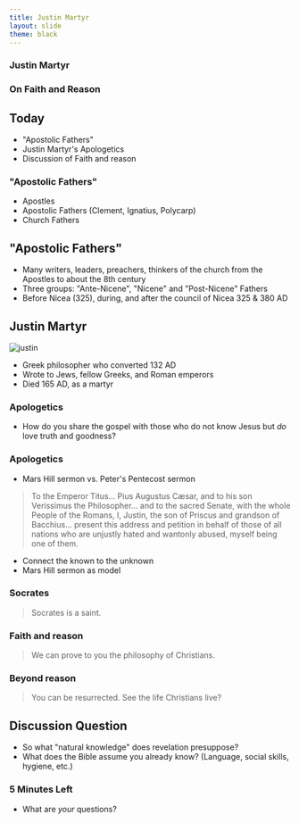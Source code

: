 ```yaml
---
title: Justin Martyr
layout: slide
theme: black
---
```


<section data-background="http://www.keithbuhler.com/images/background-morality.svg"><!--Intro begin-->
<section data-background="https://745515a37222097b0902-74ef300a2b2b2d9e236c9459912aaf20.ssl.cf2.rackcdn.com/fe4b0820da4077b54ee4de5f6d2abcd9.jpeg" data-markdown><!--Intro Splash begin-->



# Justin Martyr
### On Faith and Reason

</section> <!--Intro Splash end-->
<section data-markdown>  <!--Overview Begin-->


## Today 

- "Apostolic Fathers"
- Justin Martyr's Apologetics
- Discussion of Faith and reason


</section><!--Overview end-->
<section data-background="https://pursuingveritasdotcom.files.wordpress.com/2014/08/apostolic-fathers.jpeg" data-markdown>
  

# "Apostolic Fathers"

- Apostles 
- Apostolic Fathers (Clement, Ignatius, Polycarp)
- Church Fathers 

</section><section data-markdown>

## "Apostolic Fathers"

- Many writers, leaders, preachers, thinkers of the church from the Apostles to about the 8th century
- Three groups: "Ante-Nicene", "Nicene" and "Post-Nicene" Fathers
- Before Nicea (325), during, and after the council of Nicea 325 & 380 AD

</section>  <!--Apostolic Fathers-->
<section data-markdown><!--Justin Martyr's _Apology_ Begin-->

## Justin Martyr

![justin](https://blogs.ancientfaith.com/onbehalfofall/wp-content/uploads/sites/17/2014/06/justinmartyronlxx.jpg)

- Greek philosopher who converted 132 AD
- Wrote to Jews, fellow Greeks, and Roman emperors
- Died 165 AD, as a martyr


</section><section data-markdown>

### Apologetics

- How do you share the gospel with those who do not know Jesus but _do_ love truth and goodness?

</section><section data-markdown>

### Apologetics

- Mars Hill sermon vs. Peter's Pentecost sermon

</section><section data-markdown>


>To the Emperor Titus... Pius Augustus Cæsar, and to his son Verissimus the Philosopher... and to the sacred Senate, with the whole People of the Romans, I, Justin, the son of Priscus and grandson of Bacchius... present this address and petition in behalf of those of all nations who are unjustly hated and wantonly abused, myself being one of them.





- Connect the known to the unknown
- Mars Hill sermon as model




</section><section data-markdown>

### Socrates

> Socrates is a saint. 


</section><section data-markdown>

### Faith and reason

> We can prove to you the philosophy of Christians. 


</section><section data-markdown>

### Beyond reason

> You can be resurrected. See the life Christians live? 



</section> <!--Justin Martyr's _Apology_-->
<section data-markdown><!--Discussion of faith and reason begin-->
 

## Discussion Question

* So what "natural knowledge" does revelation presuppose? 
* What does the Bible assume you already know? (Language, social skills, hygiene, etc.)


</section><section data-markdown>

### 5 Minutes Left

* What are _your_ questions?

</section>  
</section><!--Discussion of faith and reasonend-->
